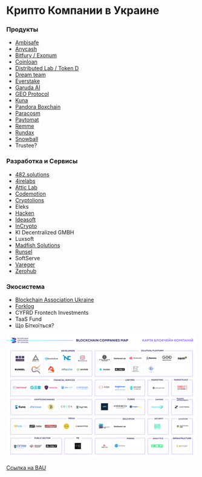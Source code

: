 # Крипто Компании в Украине

### Продукты

* [Ambisafe](https://ambisafe.com/)
* [Anycash](https://any.cash/ru/)
* [Bitfury / Exonum](https://exonum.com/)
* [Coinloan](https://coinloan.io/)
* [Distributed Lab / Token D](https://distributedlab.com/)
* [Dream team](https://dreamteam.gg/)
* [Everstake](http://Everstake.one)
* [Garuda AI](https://www.garuda.ai/)
* [GEO Protocol](https://exonum.com/)
* [Kuna](https://kuna.io)
* [Pandora Boxchain](https://t.co/gFKyw7OXTs?amp=1)
* [Paracosm](https://paracosm.company/)
* [Paytomat](https://paytomat.com/)
* [Remme](https://remme.io/)
* [Rundax](https://rundax.com/)
* [Snowball](https://www.snowball.money)
* Trustee?

### Разработка и Сервисы

* [482.solutions](https://482.solutions/)
* [4irelabs](https://4irelabs.com/)
* [Attic Lab](https://atticlab.net/)
* [Codemotion](https://codemotion.com)
* [Cryptolions](https://cryptolions.io)
* Eleks
* [Hacken](https://hacken.io/)
* [Ideasoft](https://www.ideasoft.io/)
* [InCrypto](https://incrypto.io/)
* KI Decentralized GMBH
* Luxsoft
* [Madfish Solutions](https://www.madfish.solutions/)
* [Runsel](https://runsel.com/)
* SoftServe
* [Vareger](https://vareger.com/)
* [Zerohub](https://www.0hub.com/)

### Экосистема

* [Blockchain Association Ukraine](https://bau.ai/)
* [Forklog](https://forklog.com)
* CYFRD Frontech Investments
* TaaS Fund
* Що Біткоїться?

![](.gitbook/assets/image%20%281%29.png)

[Ссылка на BAU](https://bau.ai/%D0%B1%D0%B5%D0%B7-%D1%80%D1%83%D0%B1%D1%80%D0%B8%D0%BA%D0%B8-uk/%D0%B0%D1%81%D0%BE%D1%86%D1%96%D0%B0%D1%86%D1%96%D1%8F-%D0%B2%D0%B8%D0%BF%D1%83%D1%81%D1%82%D0%B8%D0%BB%D0%B0-%D0%BE%D0%B3%D0%BB%D1%8F%D0%B4-%D0%B1%D0%BB%D0%BE%D0%BA%D1%87%D0%B5%D0%B9%D0%BD-%D1%96/)


